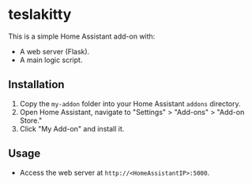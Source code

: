 # teslakitty

This is a simple Home Assistant add-on with:
- A web server (Flask).
- A main logic script.

## Installation
1. Copy the `my-addon` folder into your Home Assistant `addons` directory.
2. Open Home Assistant, navigate to "Settings" > "Add-ons" > "Add-on Store."
3. Click "My Add-on" and install it.

## Usage
- Access the web server at `http://<HomeAssistantIP>:5000`.
